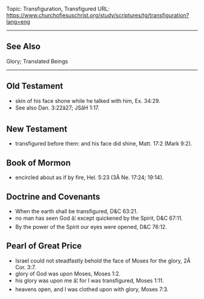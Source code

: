 Topic: Transfiguration, Transfigured
URL: https://www.churchofjesuschrist.org/study/scriptures/tg/transfiguration?lang=eng

---

## See Also

Glory; Translated Beings

---

## Old Testament

- skin of his face shone while he talked with him, Ex. 34:29.
- See also Dan. 3:22â27; JSâH 1:17.

## New Testament

- transfigured before them: and his face did shine, Matt. 17:2 (Mark 9:2).

## Book of Mormon

- encircled about as if by fire, Hel. 5:23 (3Â Ne. 17:24; 19:14).

## Doctrine and Covenants

- When the earth shall be transfigured, D&C 63:21.
- no man has seen God â¦ except quickened by the Spirit, D&C 67:11.
- By the power of the Spirit our eyes were opened, D&C 76:12.

## Pearl of Great Price

- Israel could not steadfastly behold the face of Moses for the glory, 2Â Cor. 3:7.
- glory of God was upon Moses, Moses 1:2.
- his glory was upon me â¦ for I was transfigured, Moses 1:11.
- heavens open, and I was clothed upon with glory, Moses 7:3.

